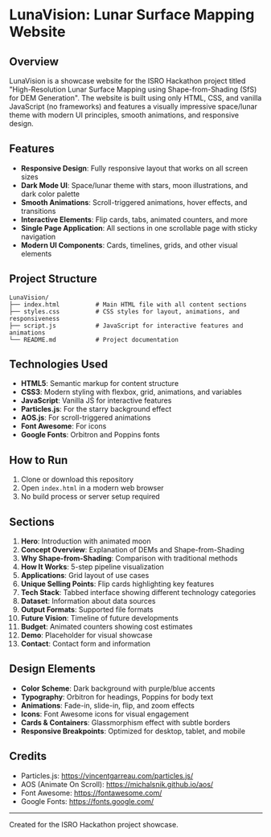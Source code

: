 # LunaVision: Lunar Surface Mapping Website
 
## Overview

LunaVision is a showcase website for the ISRO Hackathon project titled "High-Resolution Lunar Surface Mapping using Shape-from-Shading (SfS) for DEM Generation". The website is built using only HTML, CSS, and vanilla JavaScript (no frameworks) and features a visually impressive space/lunar theme with modern UI principles, smooth animations, and responsive design.

## Features

- **Responsive Design**: Fully responsive layout that works on all screen sizes
- **Dark Mode UI**: Space/lunar theme with stars, moon illustrations, and dark color palette
- **Smooth Animations**: Scroll-triggered animations, hover effects, and transitions
- **Interactive Elements**: Flip cards, tabs, animated counters, and more
- **Single Page Application**: All sections in one scrollable page with sticky navigation
- **Modern UI Components**: Cards, timelines, grids, and other visual elements

## Project Structure

```
LunaVision/
├── index.html          # Main HTML file with all content sections
├── styles.css          # CSS styles for layout, animations, and responsiveness
├── script.js           # JavaScript for interactive features and animations
└── README.md           # Project documentation
```

## Technologies Used

- **HTML5**: Semantic markup for content structure
- **CSS3**: Modern styling with flexbox, grid, animations, and variables
- **JavaScript**: Vanilla JS for interactive features
- **Particles.js**: For the starry background effect
- **AOS.js**: For scroll-triggered animations
- **Font Awesome**: For icons
- **Google Fonts**: Orbitron and Poppins fonts

## How to Run

1. Clone or download this repository
2. Open `index.html` in a modern web browser
3. No build process or server setup required

## Sections

1. **Hero**: Introduction with animated moon
2. **Concept Overview**: Explanation of DEMs and Shape-from-Shading
3. **Why Shape-from-Shading**: Comparison with traditional methods
4. **How It Works**: 5-step pipeline visualization
5. **Applications**: Grid layout of use cases
6. **Unique Selling Points**: Flip cards highlighting key features
7. **Tech Stack**: Tabbed interface showing different technology categories
8. **Dataset**: Information about data sources
9. **Output Formats**: Supported file formats
10. **Future Vision**: Timeline of future developments
11. **Budget**: Animated counters showing cost estimates
12. **Demo**: Placeholder for visual showcase
13. **Contact**: Contact form and information

## Design Elements

- **Color Scheme**: Dark background with purple/blue accents
- **Typography**: Orbitron for headings, Poppins for body text
- **Animations**: Fade-in, slide-in, flip, and zoom effects
- **Icons**: Font Awesome icons for visual engagement
- **Cards & Containers**: Glassmorphism effect with subtle borders
- **Responsive Breakpoints**: Optimized for desktop, tablet, and mobile

## Credits

- Particles.js: https://vincentgarreau.com/particles.js/
- AOS (Animate On Scroll): https://michalsnik.github.io/aos/
- Font Awesome: https://fontawesome.com/
- Google Fonts: https://fonts.google.com/

---

Created for the ISRO Hackathon project showcase.
